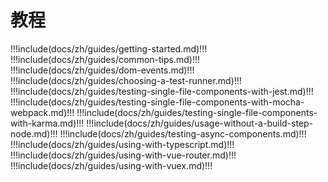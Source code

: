 # 教程

!!!include(docs/zh/guides/getting-started.md)!!!
!!!include(docs/zh/guides/common-tips.md)!!!
!!!include(docs/zh/guides/dom-events.md)!!!
!!!include(docs/zh/guides/choosing-a-test-runner.md)!!!
!!!include(docs/zh/guides/testing-single-file-components-with-jest.md)!!!
!!!include(docs/zh/guides/testing-single-file-components-with-mocha-webpack.md)!!!
!!!include(docs/zh/guides/testing-single-file-components-with-karma.md)!!!
!!!include(docs/zh/guides/usage-without-a-build-step-node.md)!!!
!!!include(docs/zh/guides/testing-async-components.md)!!!
!!!include(docs/zh/guides/using-with-typescript.md)!!!
!!!include(docs/zh/guides/using-with-vue-router.md)!!!
!!!include(docs/zh/guides/using-with-vuex.md)!!!
